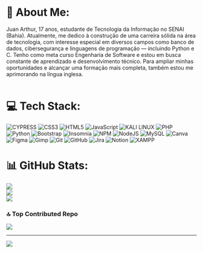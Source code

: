 # 💫 About Me:
Juan Arthur, 17 anos, estudante de Tecnologia da Informação no SENAI (Bahia). Atualmente, me dedico à construção de uma carreira sólida na área de tecnologia, com interesse especial em diversos campos como banco de dados, cibersegurança e linguagens de programação — incluindo Python e C. Tenho como meta curso Engenharia de Software e estou em busca constante de aprendizado e desenvolvimento técnico. Para ampliar minhas oportunidades e alcançar uma formação mais completa, também estou me aprimorando na língua inglesa.<br><br>


# 💻 Tech Stack:
![CYPRESS](https://img.shields.io/badge/CYPRESS-33c30.svg?style=for-the-badge&logo=cypress&logoColor=black) ![CSS3](https://img.shields.io/badge/css3-%231572B6.svg?style=for-the-badge&logo=css3&logoColor=white) ![HTML5](https://img.shields.io/badge/html5-%23E34F26.svg?style=for-the-badge&logo=html5&logoColor=white) ![JavaScript](https://img.shields.io/badge/javascript-%23323330.svg?style=for-the-badge&logo=javascript&logoColor=%23F7DF1E)
![KALI LINUX](https://img.shields.io/badge/KALI%20LINUX-blue.svg?style=for-the-badge&logo=kalilinux&logoColor=black) ![PHP](https://img.shields.io/badge/php-%23777BB4.svg?style=for-the-badge&logo=php&logoColor=white) ![Python](https://img.shields.io/badge/python-3670A0?style=for-the-badge&logo=python&logoColor=ffdd54) ![Bootstrap](https://img.shields.io/badge/bootstrap-%238511FA.svg?style=for-the-badge&logo=bootstrap&logoColor=white) ![Insomnia](https://img.shields.io/badge/Insomnia-black?style=for-the-badge&logo=insomnia&logoColor=5849BE) ![NPM](https://img.shields.io/badge/NPM-%23CB3837.svg?style=for-the-badge&logo=npm&logoColor=white) ![NodeJS](https://img.shields.io/badge/node.js-6DA55F?style=for-the-badge&logo=node.js&logoColor=white) ![MySQL](https://img.shields.io/badge/mysql-4479A1.svg?style=for-the-badge&logo=mysql&logoColor=white) ![Canva](https://img.shields.io/badge/Canva-%2300C4CC.svg?style=for-the-badge&logo=Canva&logoColor=white) ![Figma](https://img.shields.io/badge/figma-%23F24E1E.svg?style=for-the-badge&logo=figma&logoColor=white) ![Gimp](https://img.shields.io/badge/Gimp-657D8B?style=for-the-badge&logo=gimp&logoColor=FFFFFF) ![Git](https://img.shields.io/badge/git-%23F05033.svg?style=for-the-badge&logo=git&logoColor=white) ![GitHub](https://img.shields.io/badge/github-%23121011.svg?style=for-the-badge&logo=github&logoColor=white) ![Jira](https://img.shields.io/badge/jira-%230A0FFF.svg?style=for-the-badge&logo=jira&logoColor=white) ![Notion](https://img.shields.io/badge/Notion-%23000000.svg?style=for-the-badge&logo=notion&logoColor=white) ![XAMPP](https://img.shields.io/badge/XAMPP-orange?style=for-the-badge&logo=xampp&logoColor=white)
# 📊 GitHub Stats:
![](https://github-readme-stats.vercel.app/api?username=JuanArthur22&theme=dark&hide_border=false&include_all_commits=true&count_private=false)<br/>
![](https://nirzak-streak-stats.vercel.app/?user=JuanArthur22&theme=dark&hide_border=false)<br/>
![](https://github-readme-stats.vercel.app/api/top-langs/?username=JuanArthur22&theme=dark&hide_border=false&include_all_commits=true&count_private=false&layout=compact)

### 🔝 Top Contributed Repo
![](https://github-contributor-stats.vercel.app/api?username=JuanArthur22&limit=5&theme=dark&combine_all_yearly_contributions=true)

---
[![](https://visitcount.itsvg.in/api?id=JuanArthur22&icon=0&color=0)](https://visitcount.itsvg.in)

<!-- Proudly created with GPRM ( https://gprm.itsvg.in ) -->
